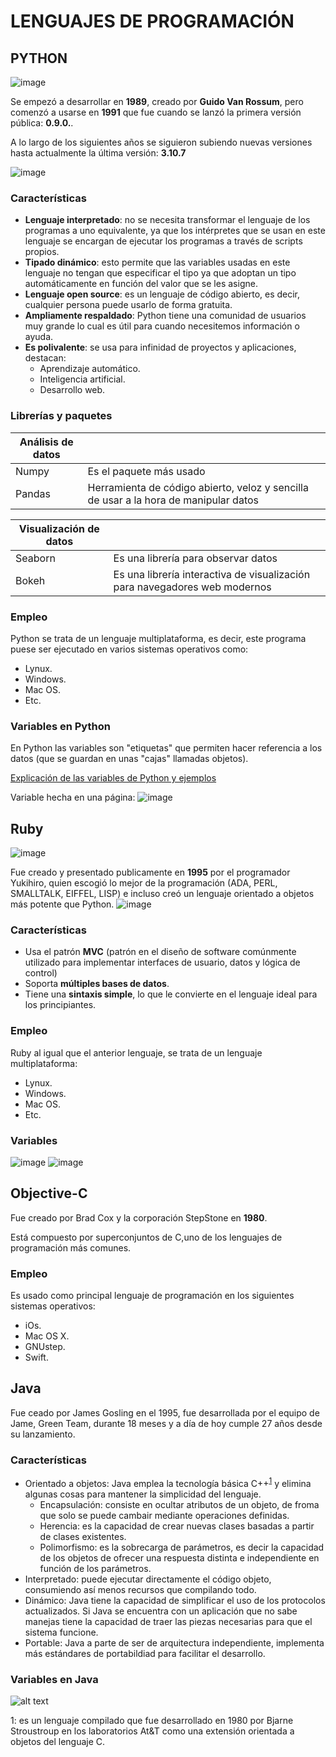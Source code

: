 # LENGUAJES DE PROGRAMACIÓN
## PYTHON

![image](https://user-images.githubusercontent.com/114908591/194115216-63e1f566-445c-4a12-8bd1-0d704a17ee95.png)



Se empezó a desarrollar en **1989**, creado por **Guido Van Rossum**, pero comenzó a usarse en **1991** que fue cuando se lanzó la primera versión pública: **0.9.0.**.

A lo largo de los siguientes años se siguieron subiendo nuevas versiones hasta actualmente la última versión: **3.10.7** 

![image](https://user-images.githubusercontent.com/114908591/194114955-e8d931ae-72d9-4af0-86b0-629ab89f2fdc.png)


### Características
- **Lenguaje interpretado**: no se necesita transformar el lenguaje de los programas a uno equivalente, ya que los intérpretes que se usan en este lenguaje se encargan de ejecutar los programas a través de scripts propios.
- **Tipado dinámico**: esto permite que las variables usadas en este lenguaje no tengan que especificar el tipo ya que adoptan un tipo automáticamente en función del valor que se les asigne.
- **Lenguaje open source**: es un lenguaje de código abierto, es decir, cualquier persona puede usarlo de forma gratuita.
- **Ampliamente respaldado**: Python tiene una comunidad de usuarios muy grande lo cual es útil para cuando necesitemos información o ayuda.
- **Es polivalente**: se usa para infinidad de proyectos y aplicaciones, destacan:
  - Aprendizaje automático.
  - Inteligencia artificial.
  - Desarrollo web.
 
### Librerías y paquetes
 
| Análisis de datos |             |
| --- | --- |
| Numpy | Es el paquete más usado |
| Pandas | Herramienta de código abierto, veloz y sencilla de usar a la hora de manipular datos |

| Visualización de datos |             |
| --- | --- |
| Seaborn| Es una librería para observar datos  |
| Bokeh | Es una librería interactiva de visualización para navegadores web modernos|

### Empleo
Python se trata de un lenguaje multiplataforma, es decir, este programa puese ser ejecutado en varios sistemas operativos como:
- Lynux.
- Windows.
- Mac OS.
- Etc.

### Variables en Python
En Python las variables son "etiquetas" que permiten hacer referencia a los datos (que se guardan en unas "cajas" llamadas objetos).

[Explicación de las variables de Python y ejemplos](https://www.mclibre.org/consultar/python/lecciones/python-variables.html)

Variable hecha en una página:
![image](https://user-images.githubusercontent.com/114908591/194095727-04b04646-b4d2-4b91-8c87-b2710cd30b81.png)

## Ruby 
![image](https://user-images.githubusercontent.com/114908591/194116660-6eeaa596-1e24-4bdb-b315-51c114c2224e.png)

Fue creado y presentado publicamente en **1995** por el programador Yukihiro, quien escogió lo mejor de la programación (ADA, PERL, SMALLTALK, EIFFEL, LISP) e incluso creó un lenguaje orientado a objetos más potente que Python.
![image](https://user-images.githubusercontent.com/114908591/194116781-b1db263f-1e32-4990-89d8-334610919d7e.png)
 

### Características 
- Usa el patrón **MVC** (patrón en el diseño de software comúnmente utilizado para implementar interfaces de usuario, datos y lógica de control)
- Soporta **múltiples bases de datos**.
- Tiene una **sintaxis simple**, lo que le convierte en el lenguaje ideal para los principiantes. 
### Empleo
Ruby al igual que el anterior lenguaje, se trata de un lenguaje multiplataforma:
- Lynux.
- Windows.
- Mac OS.
- Etc.


### Variables
![image](https://user-images.githubusercontent.com/114908591/194092106-7a907573-d710-4398-8277-087459ecb22a.png)
![image](https://user-images.githubusercontent.com/114908591/194093589-c4c242d5-ba50-4404-87ec-1ed2a340b387.png)

## Objective-C
Fue creado por Brad Cox y la corporación StepStone en **1980**.

Está compuesto por superconjuntos de C,uno de los lenguajes de programación más comunes. 

### Empleo
Es usado como principal lenguaje de programación en los siguientes sistemas operativos:
- iOs. 
- Mac OS X.                                                                             
- GNUstep.                                                                  
- Swift.


## Java
Fue ceado por James Gosling en el 1995, fue desarrollada por el equipo de Jame, Green Team, durante 18 meses y a día de hoy cumple 27 años desde su lanzamiento.

### Características
- Orientado a objetos: Java emplea la tecnología básica C++<sup>[1](#C++)</sup> y elimina algunas cosas para mantener la simplicidad del lenguaje.
  - Encapsulación: consiste en ocultar atributos de un objeto, de froma que solo se puede cambair mediante operaciones definidas.
  - Herencia: es la capacidad de crear nuevas clases basadas a partir de clases existentes.
  - Polimorfismo: es la sobrecarga de parámetros, es decir la capacidad de los objetos de ofrecer una respuesta distinta e independiente en función de los parámetros.
- Interpretado: puede ejecutar directamente el código objeto, consumiendo así menos recursos que compilando todo.
- Dinámico: Java tiene la capacidad de simplificar el uso de los protocolos actualizados. Si Java se encuentra con un aplicación que no sabe manejas tiene la capacidad de traer las piezas necesarias para que el sistema funcione.
- Portable: Java a parte de ser de arquitectura independiente, implementa más estándares de portabildiad para facilitar el desarrollo.





### Variables en Java


![alt text](https://i.blogs.es/53044d/java/1366_521.jpg)
 
<a name="C++">1</a>: es un lenguaje compilado que fue desarrollado en 1980 por Bjarne Stroustroup en los laboratorios At&T como una extensión orientada a objetos del lenguaje C. 



